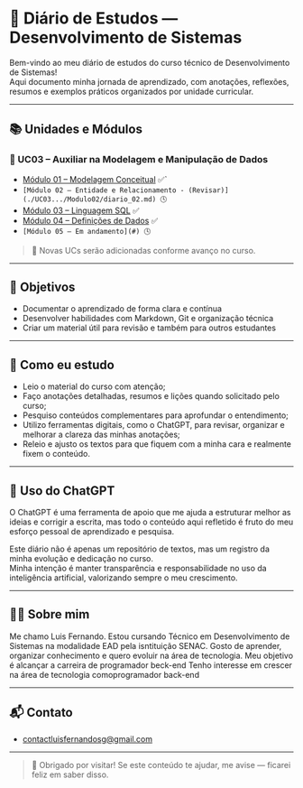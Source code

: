 # 📘 Diário de Estudos — Desenvolvimento de Sistemas

Bem-vindo ao meu diário de estudos do curso técnico de Desenvolvimento de Sistemas!  
Aqui documento minha jornada de aprendizado, com anotações, reflexões, resumos e exemplos práticos organizados por unidade curricular.

---

## 📚 Unidades e Módulos

### 📁 UC03 – Auxiliar na Modelagem e Manipulação de Dados
- [Módulo 01 – Modelagem Conceitual](./UC03.../Modulo01/diario_01.md) ✅`
- `[Módulo 02 – Entidade e Relacionamento - (Revisar)](./UC03.../Modulo02/diario_02.md) 🕓`
- [Módulo 03 – Linguagem SQL](./UC03.../Modulo03/diario_03.md) ✅
- [Módulo 04 – Definições de Dados](./UC03.../Modulo04/diario_04.md) ✅
- `[Módulo 05 – Em andamento](#) 🕓`

> 📌 Novas UCs serão adicionadas conforme avanço no curso.

---

## 🎯 Objetivos

- Documentar o aprendizado de forma clara e contínua  
- Desenvolver habilidades com Markdown, Git e organização técnica  
- Criar um material útil para revisão e também para outros estudantes

---

## 🧠 Como eu estudo

- Leio o material do curso com atenção;
- Faço anotações detalhadas, resumos e lições quando solicitado pelo curso;
- Pesquiso conteúdos complementares para aprofundar o entendimento;
- Utilizo ferramentas digitais, como o ChatGPT, para revisar, organizar e melhorar a clareza das minhas anotações;
- Releio e ajusto os textos para que fiquem com a minha cara e realmente fixem o conteúdo.

---

## 🤖 Uso do ChatGPT

O ChatGPT é uma ferramenta de apoio que me ajuda a estruturar melhor as ideias e corrigir a escrita, mas todo o conteúdo aqui refletido é fruto do meu esforço pessoal de aprendizado e pesquisa.

Este diário não é apenas um repositório de textos, mas um registro da minha evolução e dedicação no curso.  
Minha intenção é manter transparência e responsabilidade no uso da inteligência artificial, valorizando sempre o meu crescimento.

---

## 👨‍💻 Sobre mim
Me chamo Luis Fernando. Estou cursando Técnico em Desenvolvimento de Sistemas na modalidade EAD pela isntituição SENAC. Gosto de aprender, organizar conhecimento e quero evoluir na área de tecnologia.
Meu objetivo é alcançar a carreira de programador beck-end
Tenho interesse em crescer na área de tecnologia comoprogramador back-end

---

## 📬 Contato

- contactluisfernandosg@gmail.com

---

> 🚀 Obrigado por visitar! Se este conteúdo te ajudar, me avise — ficarei feliz em saber disso.

